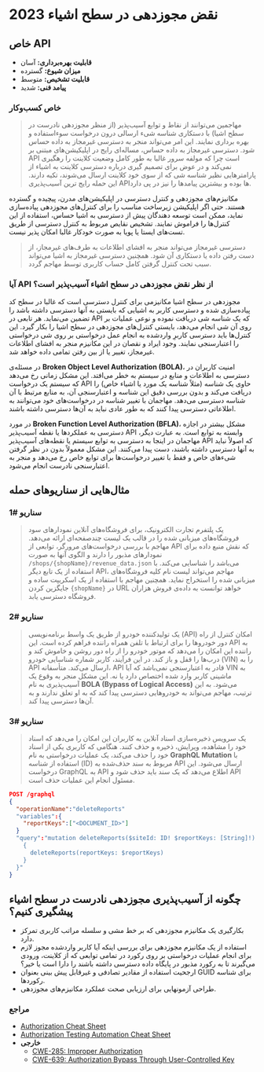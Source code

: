 
# 2023 نقض مجوزدهی در سطح اشیاء

## خاص API

- **قابلیت بهره‌برداری:** آسان
- **میزان شیوع:** گسترده
- **قابلیت تشخیص:** متوسط
- **پیامد فنی:** شدید

### خاص کسب‌و‌کار

> مهاجمین می‌توانند از نقاط و توابع ‌آسیب‌پذیر (از منظر مجوزدهی نادرست در سطح اشیا) با دستکاری شناسه شیء ارسالی درون درخواست سوءاستفاده و بهره برداری نمایند. این امر می‌تواند منجر به دسترسی غیرمجاز به داده حساس شود. دسترسی غیرمجاز به داده حساس، مساله‌ای رایج در اپلیکیشن‌های مبتنی بر API است چرا که مولفه سرور غالبا به طور کامل وضعیت کلاینت را رهگیری نمی‌کند و در عوض برای تصمیم گیری درباره دسترسی کلاینت به اشیاء از پارامترهایی نظیر شناسه شی که از سوی خود کلاینت ارسال می‌شوند، تکیه دارند. این حمله رایج ترین ‌آسیب‌پذیری APIها بوده و بیشترین پیامدها را نیز در پی دارد.

مکانیزم‌های مجوزدهی و کنترل دسترسی در اپلیکیشن‌های مدرن، پیچیده و گسترده هستند. حتی اگر اپلیکیشن زیرساخت مناسب را برای کنترل‌های مجوزدهی ‌‌‌‌پیاده‌سازی نماید، ممکن است توسعه دهندگان پیش از دسترسی به اشیا حساس، استفاده از این کنترل‌ها را فراموش نمایند. تشخیص نقایص مربوط به کنترل دسترسی از طریق تست‌های ایستا یا پویا به صورت خودکار غالبا امکان پذیر نیست.

> دسترسی غیرمجاز می‌تواند منجر به افشای اطلاعات به طرف‌های غیرمجاز، از دست رفتن داده یا دستکاری آن شود. همچنین دسترسی غیرمجاز به اشیا می‌تواند سبب تحت کنترل گرفتن کامل حساب کاربری توسط مهاجم گردد.

### آیا API از نظر نقض مجوزدهی در سطح اشیاء آسیب‌پذیر است؟

مجوزدهی در سطح اشیا مکانیزمی برای کنترل دسترسی است که غالبا در سطح کد ‌‌‌‌پیاده‌سازی شده و دسترسی کاربر به اشیایی که بایستی به آنها دسترسی داشته باشد را تضمین می‌نماید. هر تابعی در API که یک شناسه شی دریافت نموده و نوعی عملیات بر روی آن شی انجام می‌دهد، بایستی کنترل‌های مجوزدهی در سطح اشیا را بکار گیرد. این کنترل‌ها باید دسترسی کاربرِ واردشده به انجام عمل درخواستی بر روی شی درخواستی را اعتبارسنجی نمایند. وجود ایراد و نقصان در این مکانیزم منجر به افشای اطلاعات غیرمجاز، تغییر یا از بین رفتن تمامی داده خواهد شد.

در مسئله‌ی **Broken Object Level Authorization (BOLA)**، امنیت کاربران در دسترسی به اطلاعات و منابع در سیستم به خطر می‌افتد. این مشکل زمانی رخ می‌دهد که سیستم یک درخواست API حاوی یک شناسه (مثلاً شناسه یک مورد یا اشیاء خاص) را دریافت می‌کند و بدون بررسی دقیق این شناسه و اعتبارسنجی آن، به منابع مرتبط با آن شناسه دسترسی می‌دهد. مهاجمان با تغییر شناسه در درخواست‌های خود می‌توانند به اطلاعاتی دسترسی پیدا کنند که به طور عادی نباید به آن‌ها دسترسی داشته باشند.

در مورد **Broken Function Level Authorization (BFLA)**، مشکل بیشتر در اجازه دسترسی به عملکردها یا نقطه آسیب‌پذیر API وابسته به توابع است. به عبارت دیگر، مهاجمان در اینجا به دسترسی به توابع سیستم یا نقطه‌های آسیب‌پذیر API که اصولاً نباید به آنها دسترسی داشته باشند، دست پیدا می‌کنند. این مشکل معمولاً بدون در نظر گرفتن شیء‌های خاص و فقط با تغییر درخواست‌ها برای توابع خاص رخ می‌دهد و منجر به اعتبارسنجی نادرست انجام می‌شود.

## مثال‌هایی از سناریوهای حمله

### سناریو #1

> یک پلتفرم تجارت الکترونیک، برای فروشگاه‌های آنلاین نمودارهای سود فروشگاه‌های میزبانی شده را در قالب یک لیست چندصفحه‌ای ارائه می‌دهد. مهاجم با بررسی درخواست‌های مرورگر، توابعی از API که نقش منبع داده برای نمودارهای مذبور را دارند و الگوی آنها به صورت `/shops/{shopName}/revenue_data.json` می‌باشد را شناسایی می‌کند. با استفاده از یک تابع دیگر API، مهاجم می‌تواند لیست نام کلیه فروشگاه‌های میزبانی شده را استخراج نماید. همچنین مهاجم با استفاده از یک اسکریپت ساده و جایگزین کردن `{shopName}` در URL خواهد توانست به داده‌ی فروش هزاران فروشگاه دسترسی یابد.

### سناریو #2

> یک تولیدکننده خودرو از طریق یک واسط برنامه‌نویسی (API) امکان کنترل از راه دور خودروها را برای ارتباط با تلفن همراه راننده فراهم کرده است. این API به راننده این امکان را می‌دهد که موتور خودرو را از راه دور روشن و خاموش کند و درب‌ها را قفل و باز کند. در این فرآیند، کاربر شماره شناسایی خودرو (VIN) را به API ارسال می‌کند. متأسفانه، API قادر به اعتبارسنجی نمی‌باشد که آیا VIN به ماشینی کاربر وارد شده اختصاص دارد یا نه. این مشکل منجر به وقوع یک آسیب‌پذیری به نام **BOLA (Bypass of Logical Access)** می‌شود. به این ترتیب، مهاجم می‌تواند به خودروهایی دسترسی پیدا کند که به او تعلق ندارند و به آن‌ها دسترسی پیدا کند.

### سناریو #3

> یک سرویس ذخیره‌سازی اسناد آنلاین به کاربران این امکان را می‌دهد که اسناد خود را مشاهده، ویرایش، ذخیره و حذف کنند. هنگامی که کاربری یکی از اسناد خود را حذف می‌کند، یک عملیات درخواستی به نام **GraphQL Mutation** با استفاده از شناسه (ID) مربوط به سند حذف‌شده به API ارسال می‌شود. این درخواست GraphQL به API اطلاع می‌دهد که یک سند باید حذف شود و API مسئول انجام این عملیات حذف است.

```json
POST /graphql
{
  "operationName":"deleteReports"
  "variables":{
    "reportKeys":["<DOCUMENT_ID>"]
  }
  "query":"mutation deleteReports($siteId: ID! $reportKeys: [String]!) {
    {
      deleteReports(reportKeys: $reportKeys)
    }
  }"
}
```

## چگونه از آسیب‌پذیری مجوزدهی نادرست در سطح اشیاء پیشگیری کنیم؟

- بکارگیری یک مکانیزم مجوزدهی که بر خط مشی و سلسله مراتب کاربری تمرکز دارد.
- استفاده از یک مکانیزم مجوزدهی برای بررسی اینکه آیا کاربر واردشده مجوز لازم برای انجام عملیات درخواستی بر روی رکورد در تمامی توابعی که از کلاینت، ورودی می‌گیرند تا به رکورد مذبور در پایگاه داده دسترسی داشته باشند را دارا است یا خیر؟
- ارجحیت استفاده از مقادیر تصادفی و غیرقابل پیش بینی بعنوان GUID برای شناسه رکوردها.
- طراحی آزمونهایی برای ارزیابی صحت عملکرد مکانیزم‌های مجوزدهی.

### مراجع

- [Authorization Cheat Sheet](https://www.example.com)
- [Authorization Testing Automation Cheat Sheet](https://www.example.com)
- **خارجی**
  - [CWE-285: Improper Authorization](https://www.example.com)
  - [CWE-639: Authorization Bypass Through User-Controlled Key](https://www.example.com)
